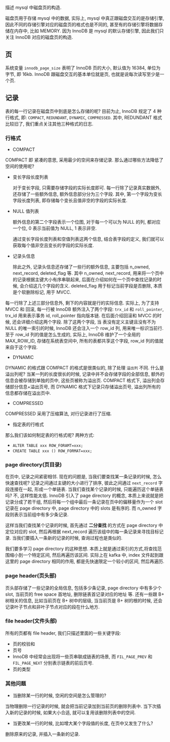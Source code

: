 描述 mysql 中磁盘页的构造.

磁盘页用于存储 mysql 中的数据, 实际上, mysql 中真正跟磁盘交互的是存储引擎, 因此不同的存储引擎对应的磁盘页的格式也是不同的, 甚至有的存储引擎将数据存储在内存中, 比如 MEMORY. 
因为 InnoDB 是 mysql 的默认存储引擎, 因此我们只关注 InnoDB 对应的磁盘页的构造.

## 页

系统变量 `innodb_page_size` 表明了 InnoDB 页的大小, 默认值为 16384, 单位为字节, 即 16kb. InnoDB 跟磁盘交互的基本单位就是页, 也就是说每次读写至少是一个页.

## 记录

表的每一行记录在磁盘页中到底是怎么存储的呢?
目前为止, InnoDB 规定了 4 种行格式, 即: `COMPACT`, `REDUNDANT`, `DYNAMIC`, `COMPRESSED`. 其中, REDUNDANT 格式比较旧了, 我们重点关注其他三种格式的日志.

### 行格式

- COMPACT

COMPACT 即 紧凑的意思, 采用最少的空间来存储记录. 那么通过哪些方法降低了空间的使用呢?
  - 变长字段长度列表

    对于变长字段, 只需要存储字段的实际长度即可. 每一行除了记录真实数据外, 还存储了一些额外信息, 额外信息部分分为三个字段. 其中, 第一个字段为变长字段长度列表, 即存储每个变长且值非空的字段的实际长度.

  - NULL 值列表

    额外信息的第二个字段表示一个位图, 对于每一个可以为 NULL 的列, 都对应一个位, 0 表示当前值为 NULL, 1 表示非空.

    通过变长字段长度列表和空值列表这两个信息, 结合表字段的定义, 我们就可以获取每个值非空且变长的字段的实际长度.

  - 记录头信息

    除此之外, 记录头信息还存储了一些行的额外信息, 主要包括 n_owned, next_record, deleted_flag 等. 其中 n_owned, next_record, 用来将一个页中的记录根据主键大小有序串联起来, 后面在介绍如何在一个页中查找记录的时候, 会介绍这几个字段的含义. deleted_flag 用于标记当前字段是否删除, 本质是个软删除标记, 用于 MVCC. 

每一行除了上述三部分信息外, 剩下的内容就是行的实际信息. 实际上, 为了支持 MVCC 和 回滚, 每一行被 InnoDB 额外注入了两个字段: `trx_id` 和 `roll_pointer`, trx_id 用来表示事务 id, roll_pointer 指向版本链. 在后面介绍回滚和 MVCC 的时候, 还会详细介绍这两个字段. 除了这两个字段, 当 表没有定义主键且没有不为 NULL 的唯一索引的时候, InnoDB 还会注入一个 row_id 列, 用来唯一标识当前行. 至于 row_id 列的值是怎么生成的, 实际上, InnoDB 维护了一个全局的 MAX_ROW_ID, 存储在系统表空间中, 所有的表都共享这个字段, row_id 列的值就来自于这个字段.

- DYNAMIC

 DYNAMIC 的格式跟 COMPACT 的格式是很类似的, 除了处理 `溢出列` 不同. 什么是溢出列呢?
 当某一列的长度很长的时候, 记录中并不会存储字段的全部信息, 额外的信息会被存储到单独的页中, 这些页被称为溢出页. COMPACT 格式下, 溢出列会存储部分信息+溢出页号, 而 DYNAMIC 格式下记录只存储溢出页号, 溢出列所有的信息都存储在溢出页中.

- COMPRESSED

COMPRESSED 采用了压缩算法, 对行记录进行了压缩.

- 指定表的行格式

那么我们该如何制定表的行格式呢? 两种方式:
  - `ALTER TABLE xxx ROW_FORAMT=xxx;`
  - `CREATE TABLE xxx () ROW_FORMAT=xxx;`

### page directory(页目录)

在页中, 记录之间紧密相邻. 现在的问题是, 当我们要查找某一条记录的时候, 怎么快速查找呢?
记录之间通过主键的大小进行了排序, 彼此之间通过 `next_record` 字段连接在一起, 形成一个单链表. 当我们查找某个记录的时候, 只能遍历这个单链表吗? 不, 这样性能太低. InnoDB 引入了 page directory 的概念, 本质上来说就是把记录分成了若干组, 然后将每一个组中最后一条记录在页中的偏移量作为一个 slot 记录在 page directory 中, page directory 中的 slots 是有序的. 而 n_owned 字段则表示当前组中有多少条记录.

这样当我们查找某个记录的时候, 首先通过 **二分查找** 的方式在 page directory 中定位对应的 slot, 然后再根据 next_record 遍历该组中的每一条记录来寻找目标记录. 当我们要插入一条新的记录的时候, 查询过程也是类似的.

我们要多学习 page directory 的这种思想. 本质上就是通过索引的方式,将查找范围缩小到一个特定区间, 然后再遍历该区间. 实际上在 kafka 中, index 文件起到跟这里的 page directory 相同的作用, 都是先快速限定一个较小的区间, 然后再遍历.

### page header(页头部)

页头部存储了一些记录的全局信息, 包括多少条记录, page directory 中有多少个 slot, 当前页的 free space 首地址, 删除链表首记录对应的地址 等. 还有一些跟 B+ 树相关的信息, 比如当前页在 B+ 树中的层级, 当当前页是 B+ 树的根的时候, 还会记录叶子节点和非叶子节点对应的段在什么地方.

### file header(文件头部)

所有的页都有 file header, 我们只描述里面的一些关键字段:
- 页的校验和
- 页号
- InnoDB 中经常会出现将一些页串联成链表的场景, 而 `FIL_PAGE_PREV` 和 `FIL_PAGE_NEXT` 分别表示链表的前后页号.
- 页的类型

### 其他问题

- 当删除某一行的时候, 空闲的空间是怎么管理的?

当物理删除一行记录的时候, 就会把当前记录加到当前页的删除列表中. 当下次插入新的记录的时候, 如果大小合适, 就可以复用该删除列表中的空间.

- 当更改某一行的时候, 比如增大某个字段值的长度, 在页中又发生了什么?

删除原来的记录, 并插入一条新的记录.
